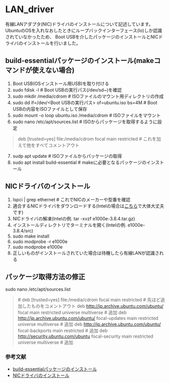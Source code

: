 # LAN_driver
有線LANアダプタ(NIC)ドライバのインストールについて記述しています。<br>
UbuntuのOSを入れなおしたときにループバックインターフェース(lo)しか認識されていなかったため、
Boot USBを介したパッケージのインストールとNICドライバのインストールを行いました。


## build-essentialパッケージのインストール(makeコマンドが使えない場合)
1. Boot USB(OSインストール用USB)を取り付ける
2. sudo fdisk -l # Boot USBの実行パス(/dev/sd~)を確認
3. sudo mkdir /media/cdrom # ISOファイルのマウント用ディレクトリの作成
4. sudo dd if=/dev/<Boot USBの実行パス> of=ubuntu.iso bs=4M # Boot USBの内容をISOファイルとして保存
5. sudo mount -o loop ubuntu.iso /media/cdrom # ISOファイルをマウント
6. sudo nano /etc/apt/sources.list # ISOからパッケージを取得するように設定
> deb [trusted=yes] file:/media/cdrom focal main restricted # これを加えて他をすべてコメントアウト
7. sudp apt update # ISOファイルからパッケージの取得
8. sudo apt install build-essential # makeに必要となるパッケージのインストール


## NICドライバのインストール
1. lspci | grep ethernet # これでNICのメーカーや型番を確認
2. 適合するNICドライバをダウンロードする(Intelの場合は[こちら](https://www.intel.com/content/www/us/en/download/14611/15817/intel-network-adapter-driver-for-pcie-intel-gigabit-ethernet-network-connections-under-linux-final-release.html)で大体大丈夫です)
3. NICドライバの解凍(Intelの例. tar -xvzf e1000e-3.8.4.tar.gz)
4. インストールディレクトリでターミナルを開く(Intelの例. e1000e-3.8.4/src)
5. sudo make install
6. sudo modprobe -r e1000e
7. sudo modprobe e1000e
8. 正しいものがインストールされていた場合は待機したら有線LANが認識される


## パッケージ取得方法の修正
sudo nano /etc/apt/sources.list
> \# deb [trusted=yes] file:/media/cdrom focal main restricted # 先ほど追加したものをコメントアウト
> deb http://jp.archive.ubuntu.com/ubuntu/ focal main restricted universe multiverse # 追加
> deb http://jp.archive.ubuntu.com/ubuntu/ focal-updates main restricted universe multiverse # 追加
> deb http://jp.archive.ubuntu.com/ubuntu/ focal-backports main restricted # 追加
> deb http://security.ubuntu.com/ubuntu focal-security main restricted universe multiverse # 追加


### 参考文献
- [build-essentialパッケージのインストール](https://anamorphosis.net/tech/apt-install-build-essential%E3%82%92boot-usb%E3%81%8B%E3%82%89%E3%82%AA%E3%83%95%E3%83%A9%E3%82%A4%E3%83%B3%E3%81%A7%E8%A1%8C%E3%81%86%EF%BC%88ubuntu18-04%EF%BC%89/)
- [NICドライバのインストール](https://qiita.com/hatt0519/items/06ac708f08d9570f2b93)
